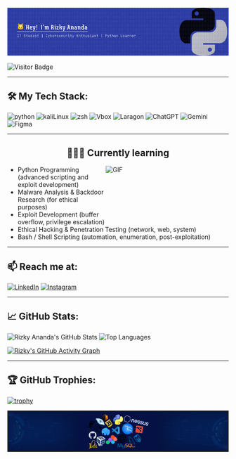 
![Rizky ananda](img/Figma_basics%20(2).png)

![Visitor Badge](https://komarev.com/ghpvc/?username=rizkyannd&style=for-the-badge)

---
## 🛠️ My Tech Stack:
![python](https://img.shields.io/badge/Python-FFD43B?style=for-the-badge&logo=python&logoColor=blue) ![kaliLinux](https://img.shields.io/badge/Kali_Linux-557C94?style=for-the-badge&logo=kali-linux&logoColor=white) ![zsh](https://img.shields.io/badge/Zsh-F15A24?style=for-the-badge&logo=Zsh&logoColor=white) ![Vbox](https://img.shields.io/badge/VirtualBox-21416b?style=for-the-badge&logo=VirtualBox&logoColor=white) ![Laragon](https://img.shields.io/badge/Laragon-0E83CD?style=for-the-badge&logo=Laragon&logoColor=white) ![ChatGPT](https://img.shields.io/badge/ChatGPT-74aa9c?style=for-the-badge&logo=openai&logoColor=white) ![Gemini](https://img.shields.io/badge/Google%20Gemini-8E75B2?style=for-the-badge&logo=googlegemini&logoColor=white) ![Figma](https://img.shields.io/badge/Figma-F24E1E?style=for-the-badge&logo=figma&logoColor=white)




---
<h2 align="center">🧑🏻‍💻 Currently learning</h2>

<img align="right" height="120" width="280" alt="GIF" src="https://gifdb.com/images/high/animaniacs-system-engineer-7gkf7qabxm62lj47.webp"/>


- Python Programming (advanced scripting and exploit development)
- Malware Analysis & Backdoor Research (for ethical purposes)
- Exploit Development (buffer overflow, privilege escalation)
- Ethical Hacking & Penetration Testing (network, web, system)
- Bash / Shell Scripting (automation, enumeration, post-exploitation)



---
## 📫 Reach me at:
[![LinkedIn](https://img.shields.io/badge/LinkedIn-0077B5?style=for-the-badge&logo=linkedin&logoColor=white)](https://www.linkedin.com/in/rizky-ananda-b1bb07342/) [![Instagram](https://img.shields.io/badge/Instagram-E4405F?style=for-the-badge&logo=instagram&logoColor=white)](https://www.instagram.com/kyrizky.a/)

---
## 📈 GitHub Stats:

![Rizky Ananda's GitHub Stats](https://github-readme-stats.vercel.app/api?username=rizkyannd&show_icons=true&bg_color=000000&title_color=00bfff&text_color=ffffff&icon_color=00bfff) ![Top Languages](https://github-readme-stats.vercel.app/api/top-langs/?username=rizkyannd&layout=compact&bg_color=000000&title_color=00bfff&text_color=ffffff)


[![Rizky's GitHub Activity Graph](https://github-readme-activity-graph.vercel.app/graph?username=rizkyannd&bg_color=000000&color=00bfff&line=00bfff&point=00bfff&area=true&hide_border=true)](https://github.com/Ashutosh00710/github-readme-activity-graph)


---
## 🏆 GitHub Trophies:
[![trophy](https://github-profile-trophy.vercel.app/?username=rizkyannd&theme=radical)](https://github.com/ryo-ma/github-profile-trophy)


![Logo Tools](img/Untitled%20(2).png)